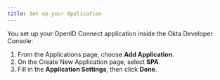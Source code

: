 ```yaml
---
title: Set up your Application
---
```


You set up your OpenID Connect application inside the Okta Developer Console:

1. From the Applications page, choose **Add Application**.
2. On the Create New Application page, select **SPA**.
3. Fill in the **Application Settings**, then click **Done**.

<NextSectionLink/>
